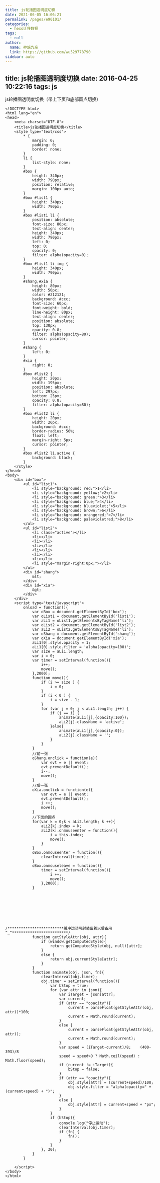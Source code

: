 ```yaml
---
title: js轮播图透明度切换
date: 2021-06-05 16:06:21
permalink: /pages/e90101/
categories: 
  - hexo迁移数据
tags: 
  - null
author: 
  name: 神族九帝
  link: https://github.com/wu529778790
sidebar: auto
---
```

title: js轮播图透明度切换
date: 2016-04-25 10:22:16
tags: js
---

js轮播图透明度切换（带上下页和底部圆点切换）

<!--more-->

    <!DOCTYPE html>
    <html lang="en">
    <head>
        <meta charset="UTF-8">
        <title>js轮播图透明度切换</title>
        <style type="text/css">
            * {
                margin: 0;
                padding: 0;
                border: none;
            }
            li {
                list-style: none;
            }
            #box {
                height: 340px;
                width: 790px;
                position: relative;
                margin: 100px auto;
            }
            #box #list1 {
                height: 340px;
                width: 790px;
            }
            #box #list1 li {
                position: absolute;
                font-size: 80px;
                text-align: center;
                height: 340px;
                width: 790px;
                left: 0;
                top: 0;
                opacity: 0;
                filter: alpha(opacity=0);
            }
            #box #list1 li img {
                height: 340px;
                width: 790px;
            }
            #shang,#xia {
                height: 80px;
                width: 50px;
                color: #212121;
                background: #ccc;
                font-size: 60px;
                font-weight: bold;
                line-height: 80px;
                text-align: center;
                position: absolute;
                top: 130px;
                opacity: 0.8;
                filter: alpha(opacity=80);
                cursor: pointer;
            }
            #shang {
                left: 0;
            }
            #xia {
                right: 0;
            }
            #box #list2 {
                height: 20px;
                width: 195px;
                position: absolute;
                left: 297px;
                bottom: 25px;
                opacity: 0.8;
                filter: alpha(opacity=80);
            }
            #box #list2 li {
                height: 20px;
                width: 20px;
                background: #ccc;
                border-radius: 50%;
                float: left;
                margin-right: 5px;
                cursor: pointer;
            }
            #box #list2 li.active {
                background: black;
            }
        </style>
    </head>
    <body>
        <div id="box">
            <ul id="list1">
                <li style="background: red;">1</li>
                <li style="background: yellow;">2</li>
                <li style="background: green;">3</li>
                <li style="background: blue;">4</li>
                <li style="background: blueviolet;">5</li>
                <li style="background: brown;">6</li>
                <li style="background: orangered;">7</li>
                <li style="background: palevioletred;">8</li>               
            </ul>
            <ul id="list2">
                <li class="active"></li>
                <li></li>
                <li></li>
                <li></li>
                <li></li>
                <li></li>
                <li></li>
                <li style="margin-right:0px;"></li>
            </ul>
            <div id="shang">
                &lt;
            </div>
            <div id="xia">
                &gt;
            </div>
        </div>
        <script type="text/javascript">
            onload = function(){
                var oBox = document.getElementById('box');
                var oList1 = document.getElementById('list1');
                var aLi1 = oList1.getElementsByTagName('li');
                var oList2 = document.getElementById('list2');
                var aLi2 = oList2.getElementsByTagName('li');
                var oShang = document.getElementById('shang');
                var oXia = document.getElementById('xia');
                aLi1[0].style.opacity = 1;
                aLi1[0].style.filter = 'alpha(opacity=100)';
                var size = aLi1.length;
                var i = 0;
                var timer = setInterval(function(){
                    i++;
                    move();
                },2000);
                function move(){
                    if (i >= size ) {
                        i = 0;
                    }
                    if (i < 0 ) {
                        i = size - 1;
                    }
                    for (var j = 0; j < aLi1.length; j++) {
                        if (j == i) {
                            animate(aLi1[j],{opacity:100});
                            aLi2[j].className = 'active';
                        }else{
                            animate(aLi1[j],{opacity:0});
                            aLi2[j].className = '';
                        }
                    }
                }
                //前一张
                oShang.onclick = function(e){
                    var evt = e || event;
                    evt.preventDefault();
                    i--;
                    move();
                }
                //后一张
                oXia.onclick = function(e){
                    var evt = e || event;
                    evt.preventDefault();
                    i ++;
                    move();
                }
                //下面的圆点
                for(var k = 0;k < aLi2.length; k ++){
                    aLi2[k].index = k;
                    aLi2[k].onmouseenter = function(){
                        i = this.index;
                        move();
                    }
                }
                oBox.onmouseenter = function(){
                    clearInterval(timer);
                }
                oBox.onmouseleave = function(){
                    timer = setInterval(function(){
                        i ++;
                        move();
                    },2000);
                }








    /*************************缓冲运动可封装留着以后备用^_^*************************/
                function getStyleAttr(obj, attr){
                    if (window.getComputedStyle){
                        return getComputedStyle(obj, null)[attr]; 
                    }
                    else {
                        return obj.currentStyle[attr];  
                    }
                }
                function animate(obj, json, fn){
                    clearInterval(obj.timer); 
                    obj.timer = setInterval(function(){
                        var bStop = true; 
                        for (var attr in json){
                            var iTarget = json[attr]; 
                            var current;
                            if (attr == "opacity"){ 
                                current = parseFloat(getStyleAttr(obj, attr))*100;
                                current = Math.round(current);
                            }
                            else { 
                                current = parseFloat(getStyleAttr(obj, attr));
                                current = Math.round(current);
                            }
                            var speed = (iTarget-current)/8;    (400-393)/8
                            speed = speed>0 ? Math.ceil(speed) : Math.floor(speed);
                            if (current != iTarget){
                                bStop = false; 
                            }
                            if (attr == "opacity"){ 
                                obj.style[attr] = (current+speed)/100;
                                obj.style.filter = "alpha(opacity=" + (current+speed) + ")";
                            }
                            else { 
                                obj.style[attr] = current+speed + "px";
                            }
                        }
                        if (bStop){
                            console.log("停止运动");
                            clearInterval(obj.timer); 
                            if (fn) {
                                fn(); 
                            }
                        }
                    }, 30);
                }
            }

        </script>
    </body>
    </html>